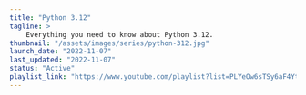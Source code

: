 ```yaml
---
title: "Python 3.12"
tagline: >
    Everything you need to know about Python 3.12.
thumbnail: "/assets/images/series/python-312.jpg"
launch_date: "2022-11-07"
last_updated: "2022-11-07"
status: "Active"
playlist_link: "https://www.youtube.com/playlist?list=PLYeOw6sTSy6aF4YtO8xHRHwYxhJ0Mli5u"
---
```

